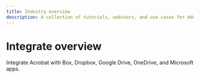 ```yaml
---
title: Industry overview
description: A collection of tutorials, webinars, and use cases for Adobe Acrobat.
---
```


# Integrate overview

Integrate Acrobat with Box, Dropbox, Google Drive, OneDrive, and Microsoft apps.

